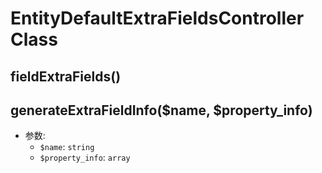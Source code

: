 # EntityDefaultExtraFieldsController Class


## fieldExtraFields()


## generateExtraFieldInfo($name, $property_info) <Badge type="warn" text="protected"/>
- 参数:
  - `$name`: `string`
  - `$property_info`: `array`
